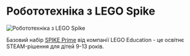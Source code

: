# Робототехніка з LEGO Spike

![Робототехніка з LEGO Spike
](https://le-www-live-s.legocdn.com/sc/media/images/newvi/spike-prime/45678_prod_spike_prime_lifehacks_breakdance_07_withdoodles-f6865ff4688643bdbad45b14cd8bb1d6.png)

Базовий набір [SPIKE Prime](https://education.lego.com/ru-ru/product/spike-prime) від компанії LEGO Education - це освітнє STEAM-рішення для дітей 9-13 років. 


